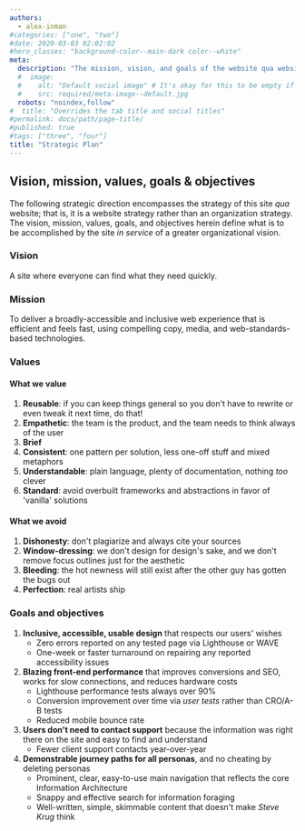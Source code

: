 ```yaml
---
authors:
  - alex-inman
#categories: ["one", "two"]
#date: 2020-03-03 02:02:02
#hero_classes: "background-color--main-dark color--white"
meta:
  description: "The mission, vision, and goals of the website qua website."
  #  image:
  #    alt: "Default social image" # It's okay for this to be empty if the image is decorative
  #    src: required/meta-image--default.jpg
  robots: "noindex,follow"
#  title: "Overrides the tab title and social titles"
#permalink: docs/path/page-title/
#published: true
#tags: ["three", "four"]
title: "Strategic Plan"
---
```


## Vision, mission, values, goals & objectives

The following strategic direction encompasses the strategy of this site _qua_ website; that is, it is a website strategy
rather than an organization strategy. The vision, mission, values, goals, and objectives herein define what is to be
accomplished by the site _in service_ of a greater organizational vision.

### Vision

A site where everyone can find what they need quickly.

### Mission

To deliver a broadly-accessible and inclusive web experience that is efficient and feels fast, using compelling copy,
media, and web-standards-based technologies.

### Values

#### What we value

1. **Reusable**: if you can keep things general so you don't have to rewrite or even tweak it next time, do that!
2. **Empathetic**: the team is the product, and the team needs to think always of the user
3. **Brief**
4. **Consistent**: one pattern per solution, less one-off stuff and mixed metaphors
5. **Understandable**: plain language, plenty of documentation, nothing _too_ clever
6. **Standard**: avoid overbuilt frameworks and abstractions in favor of 'vanilla' solutions

#### What we avoid

1. **Dishonesty**: don't plagiarize and always cite your sources
2. **Window-dressing**: we don't design for design's sake, and we don't remove focus outlines just for the aesthetic
3. **Bleeding**: the hot newness will still exist after the other guy has gotten the bugs out
4. **Perfection**: real artists ship

### Goals and objectives

1. **Inclusive, accessible, usable design** that respects our users' wishes
   - Zero errors reported on any tested page via Lighthouse or WAVE
   - One-week or faster turnaround on repairing any reported accessibility issues
2. **Blazing front-end performance** that improves conversions and SEO, works for slow connections, and reduces hardware costs
   - Lighthouse performance tests always over 90%
   - Conversion improvement over time via _user tests_ rather than CRO/A-B tests
   - Reduced mobile bounce rate
3. **Users don't need to contact support** because the information was right there on the site and easy to find and understand
   - Fewer client support contacts year-over-year
4. **Demonstrable journey paths for all personas**, and no cheating by deleting personas
   - Prominent, clear, easy-to-use main navigation that reflects the core Information Architecture
   - Snappy and effective search for information foraging
   - Well-written, simple, skimmable content that doesn't make _Steve Krug_ think
